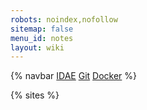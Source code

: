 ```yaml
---
robots: noindex,nofollow
sitemap: false
menu_id: notes
layout: wiki
---
```


{% navbar [IDAE](idea) [Git](git) [Docker](docker) %}

{% sites %}
